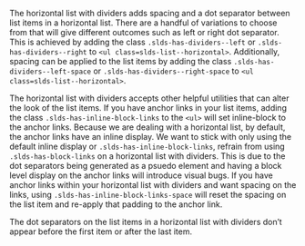 The horizontal list with dividers adds spacing and a dot separator between list items in a horizontal list. There are a handful of variations to choose from that will give different outcomes such as left or right dot separator. This is achieved by adding the class `.slds-has-dividers--left` or `.slds-has-dividers--right` to `<ul class=slds-list--horizontal>`. Additionally, spacing can be applied to the list items by adding the class `.slds-has-dividers--left-space` or `.slds-has-dividers--right-space` to `<ul class=slds-list--horizontal>`.

The horizontal list with dividers accepts other helpful utilities that can alter the look of the list items. If you have anchor links in your list items, adding the class `.slds-has-inline-block-links` to the `<ul>` will set inline-block to the anchor links. Because we are dealing with a horizontal list, by default, the anchor links have an inline display. We want to stick with only using the default inline display or `.slds-has-inline-block-links`, refrain from using `.slds-has-block-links` on a horizontal list with dividers. This is due to the dot separators being generated as a psuedo element and having a block level display on the anchor links will introduce visual bugs. If you have anchor links within your horizontal list with dividers and want spacing on the links, using `.slds-has-inline-block-links-space` will reset the spacing on the list item and re-apply that padding to the anchor link.

The dot separators on the list items in a horizontal list with dividers don’t appear before the first item or after the last item.
